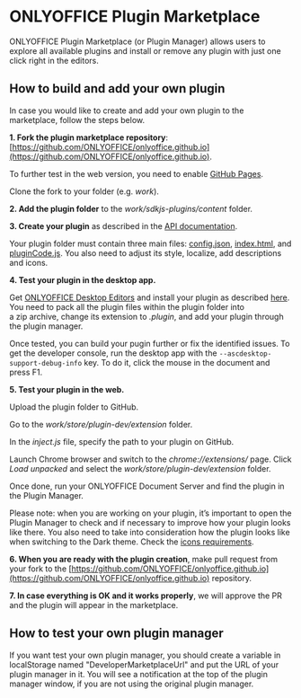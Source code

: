 # ONLYOFFICE Plugin Marketplace 

ONLYOFFICE Plugin Marketplace (or Plugin Manager) allows users to explore all available plugins and install or remove any plugin with just one click right in the editors.

## How to build and add your own plugin

In case you would like to create and add your own plugin to the marketplace, follow the steps below.

**1. Fork the plugin marketplace repository**: [https://github.com/ONLYOFFICE/onlyoffice.github.io](https://github.com/ONLYOFFICE/onlyoffice.github.io). 

To further test in the web version, you need to enable [GitHub Pages](https://docs.github.com/en/pages/quickstart).

Clone the fork to your folder (e.g. *work*).

**2. Add the plugin folder** to the *work/sdkjs-plugins/content* folder.

**3. Create your plugin** as described in the [API documentation](https://api.onlyoffice.com/plugin/gettingstarted).  

Your plugin folder must contain three main files: [config.json](https://api.onlyoffice.com/plugin/config), [index.html](https://api.onlyoffice.com/plugin/indexhtml), and [pluginCode.js](https://api.onlyoffice.com/plugin/code). You also need to adjust its style, localize, add descriptions and icons.

**4. Test your plugin in the desktop app.**  

Get [ONLYOFFICE Desktop Editors](https://github.com/ONLYOFFICE/DesktopEditors) and install your plugin as described [here](https://api.onlyoffice.com/plugin/installation/desktop). You need to pack all the plugin files within the plugin folder into a zip archive, change its extension to *.plugin*, and add your plugin through the plugin manager.

Once tested, you can build your pugin further or fix the identified issues. To get the developer console, run the desktop app with the `--ascdesktop-support-debug-info` key. To do it, click the mouse in the document and press F1.

**5. Test your plugin in the web.**

Upload the plugin folder to GitHub.

Go to the *work/store/plugin-dev/extension* folder.

In the *inject.js* file, specify the path to your plugin on GitHub.

Launch Chrome browser and switch to the *chrome://extensions/* page. Click *Load unpacked* and select the *work/store/plugin-dev/extension* folder.

Once done, run your ONLYOFFICE Document Server and find the plugin in the Plugin Manager.

Please note: when you are working on your plugin, it’s important to open the Plugin Manager to check and if necessary to improve how your plugin looks like there. You also need to take into consideration how the plugin looks like when switching to the Dark theme. Check the [icons requirements](https://api.onlyoffice.com/plugin/icons).

**6. When you are ready with the plugin creation**, make pull request from your fork to the [https://github.com/ONLYOFFICE/onlyoffice.github.io](https://github.com/ONLYOFFICE/onlyoffice.github.io) repository.

**7. In case everything is OK and it works properly**, we will approve the PR and the plugin will appear in the marketplace.

## How to test your own plugin manager

If you want test your own plugin manager, you should create a variable in localStorage named "DeveloperMarketplaceUrl" and put the URL of your plugin manager in it. You will see a notification at the top of the plugin manager window, if you are not using the original plugin manager.